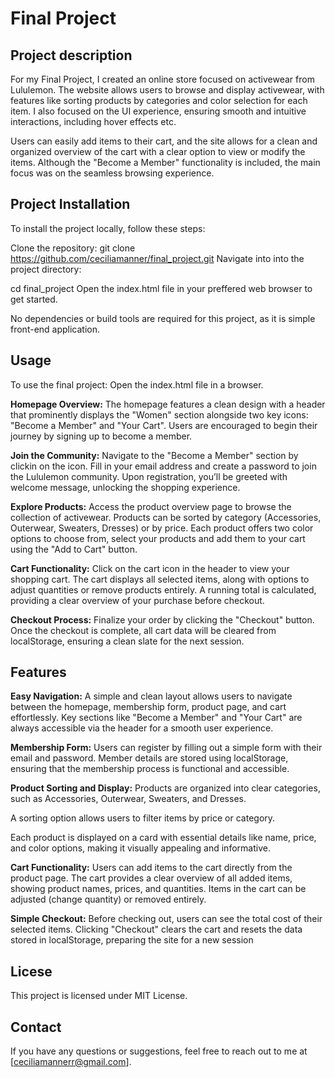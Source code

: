 # Final Project 

## Project description
For my Final Project, I created an online store focused on activewear from Lululemon. The website allows users to browse and display activewear, with features like sorting products by categories and color selection for each item. I also focused on the UI experience, ensuring smooth and intuitive interactions, including hover effects etc. 

Users can easily add items to their cart, and the site allows for a clean and organized overview of the cart with a clear option to view or modify the items. Although the "Become a Member" functionality is included, the main focus was on the seamless browsing experience. 

## Project Installation 
To install the project locally, follow these steps:

Clone the repository:
git clone https://github.com/ceciliamanner/final_project.git
Navigate into into the project directory:

cd final_project
Open the index.html file in your preffered web browser to get started.

No dependencies or build tools are required for this project, as it is simple front-end application. 


## Usage
To use the final project:
Open the index.html file in a browser. 

**Homepage Overview:**
The homepage features a clean design with a header that prominently displays the "Women" section alongside two key icons: "Become a Member" and "Your Cart". Users are encouraged to begin their journey by signing up to become a member.

**Join the Community:**
Navigate to the "Become a Member" section by clickin on the icon.
Fill in your email address and create a password to join the Lululemon community. Upon registration, you’ll be greeted with welcome message, unlocking the shopping experience.

**Explore Products:**
Access the product overview page to browse the collection of activewear. Products can be sorted by category (Accessories, Outerwear, Sweaters, Dresses) or by price. Each product offers two color options to choose from, select your products and add them to your cart using the "Add to Cart" button.

**Cart Functionality:**
Click on the cart icon in the header to view your shopping cart.
The cart displays all selected items, along with options to adjust quantities or remove products entirely.
A running total is calculated, providing a clear overview of your purchase before checkout.

**Checkout Process:**
Finalize your order by clicking the "Checkout" button.
Once the checkout is complete, all cart data will be cleared from localStorage, ensuring a clean slate for the next session.


## Features 
**Easy Navigation:**
A simple and clean layout allows users to navigate between the homepage, membership form, product page, and cart effortlessly.
Key sections like "Become a Member" and "Your Cart" are always accessible via the header for a smooth user experience. 

**Membership Form:**
Users can register by filling out a simple form with their email and password. Member details are stored using localStorage, ensuring that the membership process is functional and accessible.

**Product Sorting and Display:**
Products are organized into clear categories, such as Accessories, Outerwear, Sweaters, and Dresses.

A sorting option allows users to filter items by price or category.

Each product is displayed on a card with essential details like name, price, and color options, making it visually appealing and informative.

**Cart Functionality:**
Users can add items to the cart directly from the product page.
The cart provides a clear overview of all added items, showing product names, prices, and quantities.
Items in the cart can be adjusted (change quantity) or removed entirely.

**Simple Checkout:**
Before checking out, users can see the total cost of their selected items.
Clicking "Checkout" clears the cart and resets the data stored in localStorage, preparing the site for a new session

## Licese
This project is licensed under MIT License. 


## Contact 
If you have any questions or suggestions, feel free to reach out to me at [ceciliamannerr@gmail.com].

